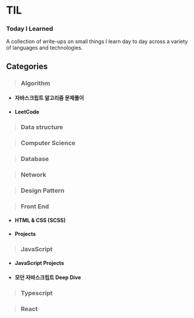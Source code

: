 # TIL

### Today I Learned

A collection of write-ups on small things I learn day to day across a variety of languages and technologies.

## Categories

>### Algorithm

* #### 자바스크립트 알고리즘 문제풀이
* #### LeetCode
  
>### Data structure

>### Computer Science

>### Database

>### Network

>### Design Pattern

>### Front End

* #### HTML & CSS (SCSS)
* #### Projects

>### JavaScript

* #### JavaScript Projects
* #### 모던 자바스크립트 Deep Dive

>### Typescript

>### React
